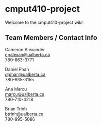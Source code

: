 # cmput410-project
Welcome to the cmput410-project wiki!

Team Members / Contact Info
------------
Cameron Alexander  
cpalexan@ualberta.ca  
780-863-3771  

Daniel Phan  
djphan@ualberta.ca  
780-935-3155  

Ana Marcu  
marcu@ualberta.ca  
780-710-4218  

Brian Trinh  
btrinh@ualberta.ca  
780-995-5086
